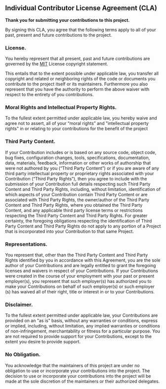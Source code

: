 ## Individual Contributor License Agreement (CLA)

**Thank you for submitting your contributions to this project.**

By signing this CLA, you agree that the following terms apply to all of your past, present and future contributions
to the project.

### License.

You hereby represent that all present, past and future contributions are governed by the [MIT](LICENSE.md) License copyright statement.

This entails that to the extent possible under applicable law, you transfer all copyright and related or neighboring rights
of the code or documents you contribute to the project itself or its maintainers.
Furthermore you also represent that you have the authority to perform the above waiver
with respect to the entirety of you contributions.

### Moral Rights and Intellectual Property Rights.

To the fullest extent permitted under applicable law, you hereby waive and agree not to assert, all of your “moral rights” and "intellectual property rights" in or relating to your contributions for the benefit of the project

### Third Party Content.

If your Contribution includes or is based on any source code, object code, bug fixes, configuration changes, tools,
specifications, documentation, data, materials, feedback, information or other works of authorship that were not
authored by you (“Third Party Content”) or if you are aware of any third party intellectual property or proprietary
rights associated with your Contribution (“Third Party Rights”),
then you agree to include with the submission of your Contribution full details respecting such Third Party
Content and Third Party Rights, including, without limitation, identification of which aspects of your
Contribution contain Third Party Content or are associated with Third Party Rights, the owner/author of the
Third Party Content and Third Party Rights, where you obtained the Third Party Content, and any applicable
third party license terms or restrictions respecting the Third Party Content and Third Party Rights. For greater
certainty, the foregoing obligations respecting the identification of Third Party Content and Third Party Rights
do not apply to any portion of a Project that is incorporated into your Contribution to that same Project.

### Representations.

You represent that, other than the Third Party Content and Third Party Rights identified by
you in accordance with this Agreement, you are the sole author of your Contributions and are legally entitled
to grant the foregoing licenses and waivers in respect of your Contributions. If your Contributions were
created in the course of your employment with your past or present employer(s), you represent that such
employer(s) has authorized you to make your Contributions on behalf of such employer(s) or such employer
(s) has waived all of their right, title or interest in or to your Contributions.

### Disclaimer.

To the fullest extent permitted under applicable law, your Contributions are provided on an "as is"
basis, without any warranties or conditions, express or implied, including, without limitation, any implied
warranties or conditions of non-infringement, merchantability or fitness for a particular purpose. You are not
required to provide support for your Contributions, except to the extent you desire to provide support.

### No Obligation.

You acknowledge that the maintainers of this project are under no obligation to use or incorporate your contributions
into the project. The decision to use or incorporate your contributions into the project will be made at the
sole discretion of the maintainers or their authorized delegates.
